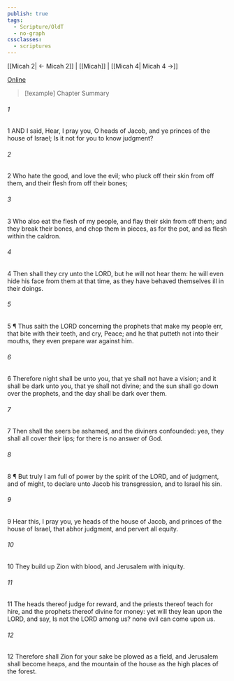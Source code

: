 ```yaml
---
publish: true
tags:
  - Scripture/OldT
  - no-graph
cssclasses:
  - scriptures
---
```

[[Micah 2| ← Micah 2]] | [[Micah]] | [[Micah 4| Micah 4 →]]

[Online](https://churchofjesuschrist.org/study/scriptures/ot/micah/3?lang=eng)

>[!example] Chapter Summary
>
###### 1
1 AND I said, Hear, I pray you, O heads of Jacob, and ye princes of the house of Israel; Is it not for you to know judgment?
###### 2
2 Who hate the good, and love the evil; who pluck off their skin from off them, and their flesh from off their bones;
###### 3
3 Who also eat the flesh of my people, and flay their skin from off them; and they break their bones, and chop them in pieces, as for the pot, and as flesh within the caldron.
###### 4
4 Then shall they cry unto the LORD, but he will not hear them: he will even hide his face from them at that time, as they have behaved themselves ill in their doings.
###### 5
5 ¶ Thus saith the LORD concerning the prophets that make my people err, that bite with their teeth, and cry, Peace; and he that putteth not into their mouths, they even prepare war against him.
###### 6
6 Therefore night shall be unto you, that ye shall not have a vision; and it shall be dark unto you, that ye shall not divine; and the sun shall go down over the prophets, and the day shall be dark over them.
###### 7
7 Then shall the seers be ashamed, and the diviners confounded: yea, they shall all cover their lips; for there is no answer of God.
###### 8
8 ¶ But truly I am full of power by the spirit of the LORD, and of judgment, and of might, to declare unto Jacob his transgression, and to Israel his sin.
###### 9
9 Hear this, I pray you, ye heads of the house of Jacob, and princes of the house of Israel, that abhor judgment, and pervert all equity.
###### 10
10 They build up Zion with blood, and Jerusalem with iniquity.
###### 11
11 The heads thereof judge for reward, and the priests thereof teach for hire, and the prophets thereof divine for money: yet will they lean upon the LORD, and say, Is not the LORD among us?  none evil can come upon us.
###### 12
12 Therefore shall Zion for your sake be plowed as a field, and Jerusalem shall become heaps, and the mountain of the house as the high places of the forest.



